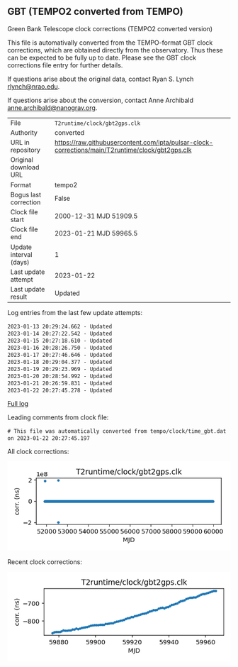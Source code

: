 
## GBT (TEMPO2 converted from TEMPO)

Green Bank Telescope clock corrections (TEMPO2 converted version)

This file is automativally converted from the TEMPO-format GBT
clock corrections, which are obtained directly from the observatory.
Thus these can be expected to be fully up to date. Please see the
GBT clock corrections file entry for further details.

If questions arise about the original data, contact Ryan S. Lynch
<rlynch@nrao.edu>.

If questions arise about the conversion, contact Anne Archibald
<anne.archibald@nanograv.org>.

|     |     |
|:--- |:--- |
| File | `T2runtime/clock/gbt2gps.clk` |
| Authority | converted |
| URL in repository | <https://raw.githubusercontent.com/ipta/pulsar-clock-corrections/main/T2runtime/clock/gbt2gps.clk> |
| Original download URL | <None> |
| Format | tempo2 |
| Bogus last correction | False |
| Clock file start | 2000-12-31 MJD 51909.5 |
| Clock file end | 2023-01-21 MJD 59965.5 |
| Update interval (days) | 1 |
| Last update attempt | 2023-01-22 |
| Last update result | Updated |

Log entries from the last few update attempts:
```
2023-01-13 20:29:24.662 - Updated
2023-01-14 20:27:22.542 - Updated
2023-01-15 20:27:18.610 - Updated
2023-01-16 20:28:26.750 - Updated
2023-01-17 20:27:46.646 - Updated
2023-01-18 20:29:04.377 - Updated
2023-01-19 20:29:23.969 - Updated
2023-01-20 20:28:54.992 - Updated
2023-01-21 20:26:59.831 - Updated
2023-01-22 20:27:45.278 - Updated
```
[Full log](https://raw.githubusercontent.com/ipta/pulsar-clock-corrections/main/log/T2runtime/clock/gbt2gps.clk.log)

Leading comments from clock file:

    # This file was automatically converted from tempo/clock/time_gbt.dat on 2023-01-22 20:27:45.197



All clock corrections:

![plot of all clock corrections](gbt2gps.clk.png "All corrections")

Recent clock corrections:

![plot of recent clock corrections](gbt2gps.clk.short.png "Recent corrections")


